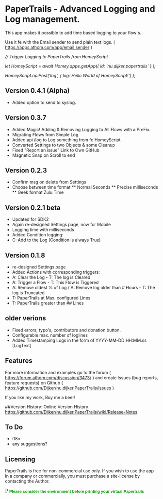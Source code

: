 # PaperTrails - Advanced Logging and Log management.

This app makes it possible to add time based logging to your flow's.

Use it fe with the Email sender to send plain text logs.
( https://apps.athom.com/app/email.sender )

_// Trigger Logging to PaperTrails from HomeyScript_

_let HomeyScript = await Homey.apps.getApp({ id: 'nu.dijker.papertrails' } );_

_HomeyScript.apiPost('log', { log:'Hello  World  of HomeyScript!'} );_

## Version 0.4.1 (Alpha)
* Added option to send to syslog.

## Version 0.3.7
* Added Magic! Adding & Removing Logging to All Flows with a PreFix.
* Migrating Flows from Simple Log
* Added api /log to Log something from fe HomeyScript
* Converted Settings to two Objects & some Cleanup
* Fixed "Report an issue" Link to Own GitHub
* Magnetic Snap on Scroll to end

## Version 0.2.3
* Confirm msg on delete from Settings
* Choose between time format
** Normal Seconds
** Precise milliseconds
** Geek format Zulu Time

## Version 0.2.1 beta
* Updated for SDK2
* Again re-designed Settings page, now for Mobile
* Logging time with milliseconds
* Added Condition logging:
* C: Add to the Log (Condition is always True)

## Version 0.1.8
* re-designed Settings page
* Added Actions with corresponding triggers:
* A: Clear the Log - T: The log is Cleared
* A: Trigger a Flow - T: This Flow is Tiggered
* A: Remove oldest % of Log / A: Remove log older than # Hours - T: The log is Truncated
* T: PaperTrails at Max. configured Lines
* T: PaperTrails greater than ## Lines

## older verions
* Fixed errors, typo's, contributors and donation button.
* Configurable max. number of loglines
* Added Timestamping Logs in the form of YYYY-MM-DD HH:MM.ss [LogText]

## Features

For more information and examples go to the forum
( https://forum.athom.com/discussion/3473/ ) and create Issues (bug reports, feature requests) on Github ( https://github.com/Dijker/nu.dijker.PaperTrails/issues )  

If you like my work, Buy me a beer!

##Version History:
  Online Version History https://github.com/Dijker/nu.dijker.PaperTrails/wiki/Release-Notes

## To Do
* i18n
* any suggestions?

## Licensing
PaperTrails is free for non-commercial use only. If you wish to use the app in a company or commercially, you must purchase a site-license by contacting the Author.

<font color="#009900" face="Webdings" size="4">P</font><font
  color="#009900" face="verdana,arial,helvetica" size="2"> <strong>Please
consider the environment before printing your virtual Papertrails</strong></font>
